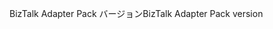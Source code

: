 <span data-ttu-id="0b8c4-101">BizTalk Adapter Pack バージョン</span><span class="sxs-lookup"><span data-stu-id="0b8c4-101">BizTalk Adapter Pack version</span></span>